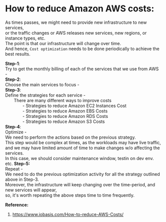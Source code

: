 # How to reduce Amazon AWS costs:  

As times passes, we might need to provide new infrastructure to new services,  
or the traffic changes or AWS releases new services, new regions, or instance types, etc.  
The point is that our infrastructure will change over time.  
And hence, `Cost optimization` needs to be done periodically to achieve the best results.  

**Step-1**:  
Try to get the monthly billing of each of the services that we use from AWS -  
**Step-2**:  
Choose the main services to focus -  
**Step-3**:  
Define the strategies for each service -   
  There are many different ways to improve costs  
    - Strategies to reduce Amazon EC2 Instances Cost  
    - Strategies to reduce Amazon EBS Costs  
    - Strategies to reduce Amazon RDS Costs  
    - Strategies to reduce Amazon S3 Costs  
**Step-4**:  
Optimize -  
We need to perform the actions based on the previous strategy.  
This step would be complex at times, as the workloads may have live traffic,   
and we may have limited amount of time to make changes w/o affecting the services.  
In this case, we should consider maintenance window, testin on dev env. etc.
**Step-5:**  
Repeat -  
We need to do the previous optimization activity for all the strategy outlined above in Step-3.  
Moreover, the infrastructure will keep changing over the time-period, and new services will appear,  
so, it's worth repeating the above steps time to time frequently.  

**Reference:**  
1. https://www.iobasis.com/How-to-reduce-AWS-Costs/


